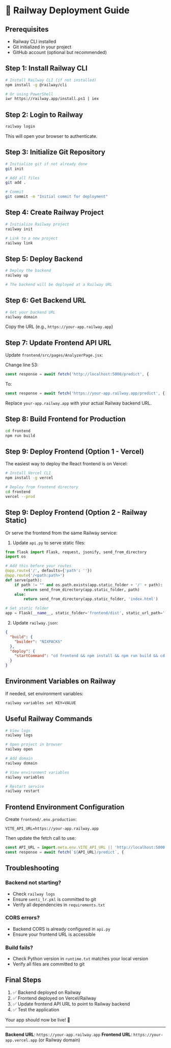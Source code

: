 # 🚂 Railway Deployment Guide

## Prerequisites
- Railway CLI installed
- Git initialized in your project
- GitHub account (optional but recommended)

## Step 1: Install Railway CLI

```bash
# Install Railway CLI (if not installed)
npm install -g @railway/cli

# Or using PowerShell
iwr https://railway.app/install.ps1 | iex
```

## Step 2: Login to Railway

```bash
railway login
```

This will open your browser to authenticate.

## Step 3: Initialize Git Repository

```bash
# Initialize git if not already done
git init

# Add all files
git add .

# Commit
git commit -m "Initial commit for deployment"
```

## Step 4: Create Railway Project

```bash
# Initialize Railway project
railway init

# Link to a new project
railway link
```

## Step 5: Deploy Backend

```bash
# Deploy the backend
railway up

# The backend will be deployed at a Railway URL
```

## Step 6: Get Backend URL

```bash
# Get your backend URL
railway domain
```

Copy the URL (e.g., `https://your-app.railway.app`)

## Step 7: Update Frontend API URL

Update `frontend/src/pages/AnalyzerPage.jsx`:

Change line 53:
```javascript
const response = await fetch('http://localhost:5000/predict', {
```

To:
```javascript
const response = await fetch('https://your-app.railway.app/predict', {
```

Replace `your-app.railway.app` with your actual Railway backend URL.

## Step 8: Build Frontend for Production

```bash
cd frontend
npm run build
```

## Step 9: Deploy Frontend (Option 1 - Vercel)

The easiest way to deploy the React frontend is on Vercel:

```bash
# Install Vercel CLI
npm install -g vercel

# Deploy from frontend directory
cd frontend
vercel --prod
```

## Step 9: Deploy Frontend (Option 2 - Railway Static)

Or serve the frontend from the same Railway service:

1. Update `api.py` to serve static files:

```python
from flask import Flask, request, jsonify, send_from_directory
import os

# Add this before your routes
@app.route('/', defaults={'path': ''})
@app.route('/<path:path>')
def serve(path):
    if path != "" and os.path.exists(app.static_folder + '/' + path):
        return send_from_directory(app.static_folder, path)
    else:
        return send_from_directory(app.static_folder, 'index.html')

# Set static folder
app = Flask(__name__, static_folder='frontend/dist', static_url_path='')
```

2. Update `railway.json`:

```json
{
  "build": {
    "builder": "NIXPACKS"
  },
  "deploy": {
    "startCommand": "cd frontend && npm install && npm run build && cd .. && python api.py"
  }
}
```

## Environment Variables on Railway

If needed, set environment variables:

```bash
railway variables set KEY=VALUE
```

## Useful Railway Commands

```bash
# View logs
railway logs

# Open project in browser
railway open

# Add domain
railway domain

# View environment variables
railway variables

# Restart service
railway restart
```

## Frontend Environment Configuration

Create `frontend/.env.production`:

```env
VITE_API_URL=https://your-app.railway.app
```

Then update the fetch call to use:
```javascript
const API_URL = import.meta.env.VITE_API_URL || 'http://localhost:5000'
const response = await fetch(`${API_URL}/predict`, {
```

## Troubleshooting

### Backend not starting?
- Check `railway logs`
- Ensure `senti_lr.pkl` is committed to git
- Verify all dependencies in `requirements.txt`

### CORS errors?
- Backend CORS is already configured in `api.py`
- Ensure your frontend URL is accessible

### Build fails?
- Check Python version in `runtime.txt` matches your local version
- Verify all files are committed to git

## Final Steps

1. ✅ Backend deployed on Railway
2. ✅ Frontend deployed on Vercel/Railway
3. ✅ Update frontend API URL to point to Railway backend
4. ✅ Test the application

Your app should now be live! 🎉

---

**Backend URL**: `https://your-app.railway.app`
**Frontend URL**: `https://your-app.vercel.app` (or Railway domain)
